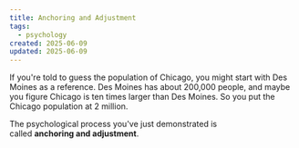 ```yaml
---
title: Anchoring and Adjustment
tags:
  - psychology
created: 2025-06-09
updated: 2025-06-09
---
```


If you're told to guess the population of Chicago, you might start with Des Moines as a reference. Des Moines has about 200,000 people, and maybe you figure Chicago is ten times larger than Des Moines. So you put the Chicago population at 2 million.  
  
The psychological process you've just demonstrated is called **anchoring and adjustment**.